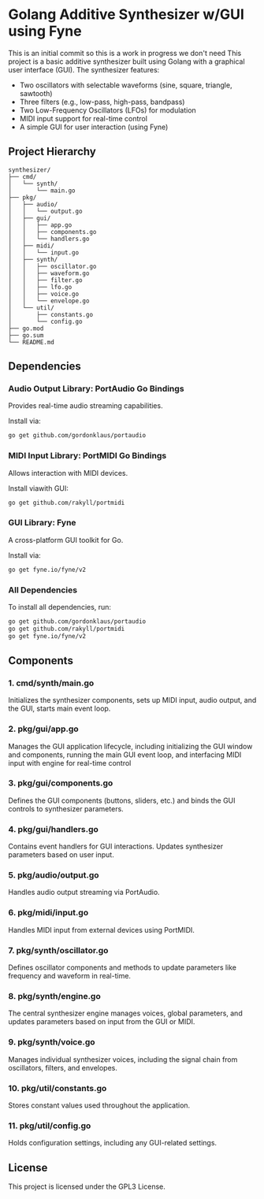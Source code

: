 # Golang Additive Synthesizer w/GUI using Fyne

This is an initial commit so this is a work in progress we don't need 
This project is a basic additive synthesizer built using Golang with a graphical user interface (GUI). The synthesizer features:

- Two oscillators with selectable waveforms (sine, square, triangle, sawtooth)
- Three filters (e.g., low-pass, high-pass, bandpass)
- Two Low-Frequency Oscillators (LFOs) for modulation
- MIDI input support for real-time control
- A simple GUI for user interaction (using Fyne) 

## Project Hierarchy

```
synthesizer/
├── cmd/
│   └── synth/
│       └── main.go
├── pkg/
│   ├── audio/
│   │   └── output.go
│   ├── gui/
│   │   ├── app.go
│   │   ├── components.go
│   │   └── handlers.go
│   ├── midi/
│   │   └── input.go
│   ├── synth/
│   │   ├── oscillator.go
│   │   ├── waveform.go
│   │   ├── filter.go
│   │   ├── lfo.go
│   │   ├── voice.go
│   │   └── envelope.go
│   └── util/
│       ├── constants.go
│       └── config.go
├── go.mod
├── go.sum
└── README.md
```

## Dependencies



### Audio Output Library: PortAudio Go Bindings

Provides real-time audio streaming capabilities.

Install via:

```bash
go get github.com/gordonklaus/portaudio
```

### MIDI Input Library: PortMIDI Go Bindings

Allows interaction with MIDI devices.

Install viawith GUI:

```bash
go get github.com/rakyll/portmidi
```

### GUI Library: Fyne

A cross-platform GUI toolkit for Go.

Install via:

```bash
go get fyne.io/fyne/v2
```

### All Dependencies

To install all dependencies, run:

```bash
go get github.com/gordonklaus/portaudio
go get github.com/rakyll/portmidi
go get fyne.io/fyne/v2
```

## Components

### 1. cmd/synth/main.go

Initializes the synthesizer components, sets up MIDI input, audio output, and the GUI, starts main event loop.

### 2. pkg/gui/app.go

Manages the GUI application lifecycle, including initializing the GUI window and components, running the main GUI event loop, and interfacing MIDI input with engine for real-time control

### 3. pkg/gui/components.go

Defines the GUI components (buttons, sliders, etc.) and binds the GUI controls to synthesizer parameters.

### 4. pkg/gui/handlers.go

Contains event handlers for GUI interactions. Updates synthesizer parameters based on user input.

### 5. pkg/audio/output.go

Handles audio output streaming via PortAudio.

### 6. pkg/midi/input.go

Handles MIDI input from external devices using PortMIDI.

### 7. pkg/synth/oscillator.go

Defines oscillator components and methods to update parameters like frequency and waveform in real-time.

### 8. pkg/synth/engine.go

The central synthesizer engine manages voices, global parameters, and updates parameters based on input from the GUI or MIDI.

### 9. pkg/synth/voice.go

Manages individual synthesizer voices, including the signal chain from oscillators, filters, and envelopes.

### 10. pkg/util/constants.go

Stores constant values used throughout the application.

### 11. pkg/util/config.go

Holds configuration settings, including any GUI-related settings.


## License

This project is licensed under the GPL3 License.


